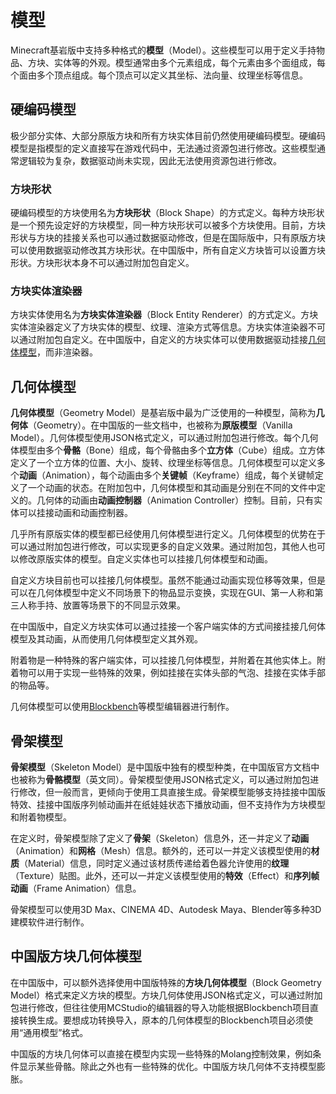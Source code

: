 # 模型

Minecraft基岩版中支持多种格式的**模型**（Model）。这些模型可以用于定义手持物品、方块、实体等的外观。模型通常由多个元素组成，每个元素由多个面组成，每个面由多个顶点组成。每个顶点可以定义其坐标、法向量、纹理坐标等信息。

## 硬编码模型

极少部分实体、大部分原版方块和所有方块实体目前仍然使用硬编码模型。硬编码模型是指模型的定义直接写在游戏代码中，无法通过资源包进行修改。这些模型通常逻辑较为复杂，数据驱动尚未实现，因此无法使用资源包进行修改。

### 方块形状

硬编码模型的方块使用名为**方块形状**（Block Shape）的方式定义。每种方块形状是一个预先设定好的方块模型，同一种方块形状可以被多个方块使用。目前，方块形状与方块的挂接关系也可以通过数据驱动修改，但是在国际版中，只有原版方块可以使用数据驱动修改其方块形状。在中国版中，所有自定义方块皆可以设置方块形状。方块形状本身不可以通过附加包自定义。

### 方块实体渲染器

方块实体使用名为**方块实体渲染器**（Block Entity Renderer）的方式定义。方块实体渲染器定义了方块实体的模型、纹理、渲染方式等信息。方块实体渲染器不可以通过附加包自定义。在中国版中，自定义的方块实体可以使用数据驱动挂接[几何体模型](#几何体模型)，而非渲染器。

## 几何体模型

**几何体模型**（Geometry Model）是基岩版中最为广泛使用的一种模型，简称为**几何体**（Geometry）。在中国版的一些文档中，也被称为**原版模型**（Vanilla Model）。几何体模型使用JSON格式定义，可以通过附加包进行修改。每个几何体模型由多个**骨骼**（Bone）组成，每个骨骼由多个**立方体**（Cube）组成。立方体定义了一个立方体的位置、大小、旋转、纹理坐标等信息。几何体模型可以定义多个**动画**（Animation），每个动画由多个**关键帧**（Keyframe）组成，每个关键帧定义了一个动画的状态。在附加包中，几何体模型和其动画是分别在不同的文件中定义的。几何体的动画由**动画控制器**（Animation Controller）控制。目前，只有实体可以挂接动画和动画控制器。

几乎所有原版实体的模型都已经使用几何体模型进行定义。几何体模型的优势在于可以通过附加包进行修改，可以实现更多的自定义效果。通过附加包，其他人也可以修改原版实体的模型。自定义实体也可以挂接几何体模型和动画。

自定义方块目前也可以挂接几何体模型。虽然不能通过动画实现位移等效果，但是可以在几何体模型中定义不同场景下的物品显示变换，实现在GUI、第一人称和第三人称手持、放置等场景下的不同显示效果。

在中国版中，自定义方块实体可以通过挂接一个客户端实体的方式间接挂接几何体模型及其动画，从而使用几何体模型定义其外观。

附着物是一种特殊的客户端实体，可以挂接几何体模型，并附着在其他实体上。附着物可以用于实现一些特殊的效果，例如挂接在实体头部的气泡、挂接在实体手部的物品等。

几何体模型可以使用[Blockbench](https://blockbench.net/)等模型编辑器进行制作。

## 骨架模型

**骨架模型**（Skeleton Model）是中国版中独有的模型种类，在中国版官方文档中也被称为**骨骼模型**（英文同）。骨架模型使用JSON格式定义，可以通过附加包进行修改，但一般而言，更倾向于使用工具直接生成。骨架模型能够支持挂接中国版特效、挂接中国版序列帧动画并在纸娃娃状态下播放动画，但不支持作为方块模型和附着物模型。

在定义时，骨架模型除了定义了**骨架**（Skeleton）信息外，还一并定义了**动画**（Animation）和**网格**（Mesh）信息。额外的，还可以一并定义该模型使用的**材质**（Material）信息，同时定义通过该材质传递给着色器允许使用的**纹理**（Texture）贴图。此外，还可以一并定义该模型使用的**特效**（Effect）和**序列帧动画**（Frame Animation）信息。

骨架模型可以使用3D Max、CINEMA 4D、Autodesk Maya、Blender等多种3D建模软件进行制作。

## 中国版方块几何体模型

在中国版中，可以额外选择使用中国版特殊的**方块几何体模型**（Block Geometry Model）格式来定义方块的模型。方块几何体使用JSON格式定义，可以通过附加包进行修改，但往往使用MCStudio的编辑器的导入功能根据Blockbench项目直接转换生成。要想成功转换导入，原本的几何体模型的Blockbench项目必须使用“通用模型”格式。

中国版的方块几何体可以直接在模型内实现一些特殊的Molang控制效果，例如条件显示某些骨骼。除此之外也有一些特殊的优化。中国版方块几何体不支持模型膨胀。